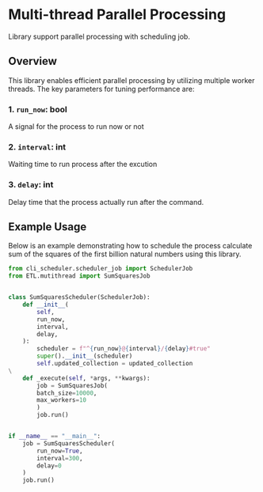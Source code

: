 # Multi-thread Parallel Processing

Library support parallel processing with scheduling job.

## Overview
This library enables efficient parallel processing by utilizing multiple worker threads. The key parameters for tuning performance are:

### 1. `run_now`: bool
A signal for the process to run now or not 

### 2. `interval`: int
Waiting time to run process after the excution

### 3. `delay`: int
Delay time that the process actually run after the command.

## Example Usage
Below is an example demonstrating how to schedule the process calculate  sum of the squares of the first billion natural numbers using this library.




```python
from cli_scheduler.scheduler_job import SchedulerJob
from ETL.mutithread import SumSquaresJob


class SumSquaresScheduler(SchedulerJob):
    def __init__(
        self,
        run_now,
        interval,
        delay,
    ):
        scheduler = f"^{run_now}@{interval}/{delay}#true"
        super().__init__(scheduler)
        self.updated_collection = updated_collection
\
    def _execute(self, *args, **kwargs):
        job = SumSquaresJob(
        batch_size=10000,
        max_workers=10
        )
        job.run()


if __name__ == "__main__":
    job = SumSquaresScheduler(
        run_now=True,
        interval=300,
        delay=0
    )
    job.run()
```
